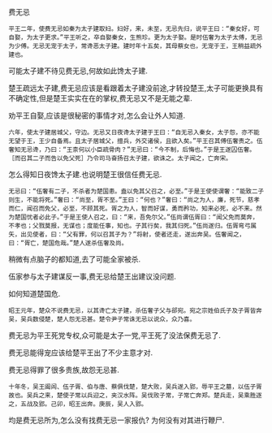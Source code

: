 费无忌

```
平王二年，使费无忌如秦为太子建取妇。妇好，来，未至，无忌先归，说平王曰：“秦女好，可自娶，为太子更求。”平王听之，卒自娶秦女，生熊珍。更为太子娶。是时伍奢为太子太傅，无忌为少傅。无忌无宠于太子，常谗恶太子建。建时年十五矣，其母蔡女也，无宠于王，王稍益疏外建也。
```

可能太子建不待见费无忌,何故如此馋太子建.

楚王疏远太子建,费无忌应该是看跟着太子建没前途,才转投楚王,太子可能更换具有不确定性,但是楚王实实在在的掌权,费无忌又不是无能之辈.

劝平王自娶,应该是很秘密的事情才对,怎么会让外人知道.

```
六年，使太子建居城父，守边。无忌又日夜谗太子建于王曰：“自无忌入秦女，太子怨，亦不能无望于王，王少自备焉。且太子居城父，擅兵，外交诸侯，且欲入矣。”平王召其傅伍奢责之。伍奢知无忌谗，乃曰：“王柰何以小臣疏骨肉？”无忌曰：“今不制，后悔也。”于是王遂囚伍奢。［而召其二子而告以免父死］乃令司马奋扬召太子建，欲诛之。太子闻之，亡奔宋。
```

怎么得知日夜馋太子建.也说明楚王很信任费无忌.

```
无忌曰：“伍奢有二子，不杀者为楚国患。盍以免其父召之，必至。”于是王使使谓奢：“能致二子则生，不能将死。”奢曰：“尚至，胥不至。”王曰：“何也？”奢曰：“尚之为人，廉，死节，慈孝而仁，闻召而免父，必至，不顾其死。胥之为人，智而好谋，勇而矜功，知来必死，必不来。然为楚国忧者必此子。”于是王使人召之，曰：“来，吾免尔父。”伍尚谓伍胥曰：“闻父免而莫奔，不孝也；父戮莫报，无谋也；度能任事，知也。子其行矣，我其归死。”伍尚遂归。伍胥弯弓属矢，出见使者，曰：“父有罪，何以召其子为？”将射，使者还走，遂出奔吴。伍奢闻之，曰：“胥亡，楚国危哉。”楚人遂杀伍奢及尚。
```

稍微有点脑子的都知道,去了可能全家被杀.

伍家参与太子建谋反一事,费无忌给楚王出建议没问题.

如何知道楚国危.

```
昭王元年，楚众不说费无忌，以其谗亡太子建，杀伍奢子父与郤宛。宛之宗姓伯氏子及子胥皆奔吴，吴兵数侵楚，楚人怨无忌甚。楚令尹子常诛无忌以说众，众乃喜。
```

费无忌为平王死党专权,众可能是太子一党,平王死了没法保费无忌了.

费无忌能得宠应该给楚平王出了不少主意才对.

费无忌得罪了很多贵族,故怨无忌甚.

```
十年冬，吴王阖闾、伍子胥、伯与唐、蔡俱伐楚，楚大败，吴兵遂入郢，辱平王之墓，以伍子胥故也。吴兵之来，楚使子常以兵迎之，夹汉水阵。吴伐败子常，子常亡奔郑。楚兵走，吴乘胜逐之，五战及郢。己卯，昭王出奔。庚辰，吴人入郢。
```

均是费无忌所为,怎么没有找费无忌一家报仇?
为何没有对其进行鞭尸.
